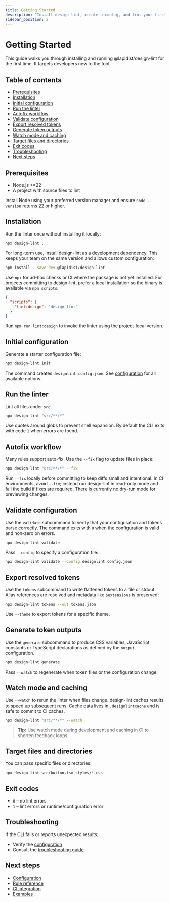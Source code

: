 ```yaml
---
title: Getting Started
description: "Install design-lint, create a config, and lint your first project."
sidebar_position: 2
---
```


# Getting Started

This guide walks you through installing and running @lapidist/design-lint for the first time. It targets developers new to the tool.

## Table of contents
- [Prerequisites](#prerequisites)
- [Installation](#installation)
- [Initial configuration](#initial-configuration)
- [Run the linter](#run-the-linter)
- [Autofix workflow](#autofix-workflow)
- [Validate configuration](#validate-configuration)
- [Export resolved tokens](#export-resolved-tokens)
- [Generate token outputs](#generate-token-outputs)
- [Watch mode and caching](#watch-mode-and-caching)
- [Target files and directories](#target-files-and-directories)
- [Exit codes](#exit-codes)
- [Troubleshooting](#troubleshooting)
- [Next steps](#next-steps)

## Prerequisites
- Node.js \>=22
- A project with source files to lint

Install Node using your preferred version manager and ensure `node --version` returns 22 or higher.

## Installation
Run the linter once without installing it locally:

```bash
npx design-lint .
```

For long-term use, install design-lint as a development dependency. This keeps your team on the same version and allows custom configuration:

```bash
npm install --save-dev @lapidist/design-lint
```

Use `npx` for ad-hoc checks or CI where the package is not yet installed. For projects committing to design-lint, prefer a local installation so the binary is available via `npm scripts`.

```json
{
  "scripts": {
    "lint:design": "design-lint"
  }
}
```

Run `npm run lint:design` to invoke the linter using the project-local version.

## Initial configuration
Generate a starter configuration file:

```bash
npx design-lint init
```

The command creates `designlint.config.json`. See [configuration](./configuration.md) for all available options.

## Run the linter
Lint all files under `src`:

```bash
npx design-lint "src/**/*"
```

Use quotes around globs to prevent shell expansion. By default the CLI exits with code `1` when errors are found.

## Autofix workflow
Many rules support auto-fix. Use the `--fix` flag to update files in place:

```bash
npx design-lint "src/**/*" --fix
```

Run `--fix` locally before committing to keep diffs small and intentional. In CI environments, avoid `--fix`; instead run design-lint in read-only mode and fail the build if fixes are required. There is currently no dry-run mode for previewing changes.

## Validate configuration
Use the `validate` subcommand to verify that your configuration and tokens parse
correctly. The command exits with `0` when the configuration is valid and non-zero
on errors.

```bash
npx design-lint validate
```

Pass `--config` to specify a configuration file:

```bash
npx design-lint validate --config designlint.config.json
```

## Export resolved tokens
Use the `tokens` subcommand to write flattened tokens to a file or stdout. Alias references are resolved and metadata like `$extensions` is preserved:

```bash
npx design-lint tokens --out tokens.json
```

Use `--theme` to export tokens for a specific theme.

## Generate token outputs
Use the `generate` subcommand to produce CSS variables, JavaScript constants or TypeScript declarations as defined by the `output` configuration.

```bash
npx design-lint generate
```

Pass `--watch` to regenerate when token files or the configuration change.

## Watch mode and caching
Use `--watch` to rerun the linter when files change. design-lint caches results to speed up subsequent runs. Cache data lives in `.designlintcache` and is safe to commit to CI caches.

```bash
npx design-lint "src/**/*" --watch
```

> **Tip:** Use watch mode during development and caching in CI to shorten feedback loops.

## Target files and directories
You can pass specific files or directories:

```bash
npx design-lint src/button.tsx styles/*.css
```

## Exit codes
- `0` – no lint errors
- `1` – lint errors or runtime/configuration error

## Troubleshooting
If the CLI fails or reports unexpected results:
- Verify the [configuration](./configuration.md)
- Consult the [troubleshooting guide](./troubleshooting.md)

## Next steps
- [Configuration](./configuration.md)
- [Rule reference](./rules/index.md)
- [CI integration](./ci.md)
- [Examples](./examples/index.md)
